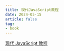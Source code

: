 ```yaml
---
title: 现代JavaScript教程
date: 2024-05-15
article: false
tag:
- book
---
```


[现代 JavaScript 教程](https://zh.javascript.info/)

